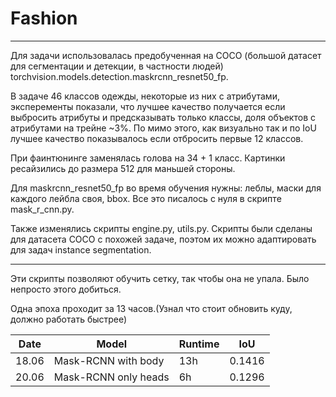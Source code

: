 # Fashion

___________________________________

Для задачи использовалась предобученная на COCO (большой датасет для сегментации и детекции, в частности людей) torchvision.models.detection.maskrcnn_resnet50_fp.

В задаче 46 классов одежды, некоторые из них с атрибутами, эксперементы показали, что лучшее качество получается если выбросить атрибуты и предсказывать только классы, доля объектов с атрибутами на трейне ~3%. По мимо этого, как визуально так и по IoU лучшее качество показывалось если отбросить первые 12 классов.

При фаинтюнинге заменялась голова на 34 + 1 класс.
Картинки ресайзились до размера 512 для маньшей стороны.

Для maskrcnn_resnet50_fp во время обучения нужны: леблы, маски для каждого лейбла своя, bbox. Все это писалось с нуля в скрипте mask_r_cnn.py.

Также изменялись скрипты engine.py, utils.py. Cкрипты были сделаны для датасета COCO с похожей задаче, поэтом их можно адаптировать для задач instance segmentation.

----------------------------------------------------
Эти скрипты позволяют обучить сетку, так чтобы она не упала. Было непросто этого добиться. 

Одна эпоха проходит за 13 часов.(Узнал что стоит обновить куду, должно работать быстрее)

|Date|Model|Runtime|IoU|
|-|-|-|-|
|18.06|Mask-RCNN with body|13h|0.1416|
|20.06|Mask-RCNN only heads|6h|0.1296|
